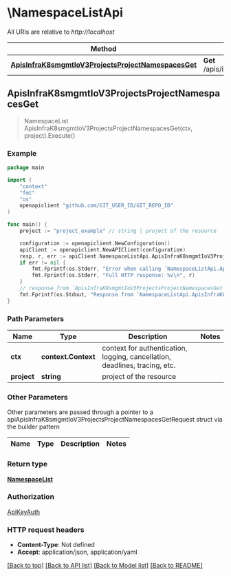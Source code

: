# \NamespaceListApi

All URIs are relative to *http://localhost*

Method | HTTP request | Description
------------- | ------------- | -------------
[**ApisInfraK8smgmtIoV3ProjectsProjectNamespacesGet**](NamespaceListApi.md#ApisInfraK8smgmtIoV3ProjectsProjectNamespacesGet) | **Get** /apis/infra.k8smgmt.io/v3/projects/{project}/namespaces | 



## ApisInfraK8smgmtIoV3ProjectsProjectNamespacesGet

> NamespaceList ApisInfraK8smgmtIoV3ProjectsProjectNamespacesGet(ctx, project).Execute()





### Example

```go
package main

import (
    "context"
    "fmt"
    "os"
    openapiclient "github.com/GIT_USER_ID/GIT_REPO_ID"
)

func main() {
    project := "project_example" // string | project of the resource

    configuration := openapiclient.NewConfiguration()
    apiClient := openapiclient.NewAPIClient(configuration)
    resp, r, err := apiClient.NamespaceListApi.ApisInfraK8smgmtIoV3ProjectsProjectNamespacesGet(context.Background(), project).Execute()
    if err != nil {
        fmt.Fprintf(os.Stderr, "Error when calling `NamespaceListApi.ApisInfraK8smgmtIoV3ProjectsProjectNamespacesGet``: %v\n", err)
        fmt.Fprintf(os.Stderr, "Full HTTP response: %v\n", r)
    }
    // response from `ApisInfraK8smgmtIoV3ProjectsProjectNamespacesGet`: NamespaceList
    fmt.Fprintf(os.Stdout, "Response from `NamespaceListApi.ApisInfraK8smgmtIoV3ProjectsProjectNamespacesGet`: %v\n", resp)
}
```

### Path Parameters


Name | Type | Description  | Notes
------------- | ------------- | ------------- | -------------
**ctx** | **context.Context** | context for authentication, logging, cancellation, deadlines, tracing, etc.
**project** | **string** | project of the resource | 

### Other Parameters

Other parameters are passed through a pointer to a apiApisInfraK8smgmtIoV3ProjectsProjectNamespacesGetRequest struct via the builder pattern


Name | Type | Description  | Notes
------------- | ------------- | ------------- | -------------


### Return type

[**NamespaceList**](NamespaceList.md)

### Authorization

[ApiKeyAuth](../README.md#ApiKeyAuth)

### HTTP request headers

- **Content-Type**: Not defined
- **Accept**: application/json, application/yaml

[[Back to top]](#) [[Back to API list]](../README.md#documentation-for-api-endpoints)
[[Back to Model list]](../README.md#documentation-for-models)
[[Back to README]](../README.md)

